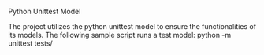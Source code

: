 
Python Unittest Model

The project utilizes the python unittest model to ensure the functionalities of its models. The following sample script runs a test model: python -m unittest tests/
